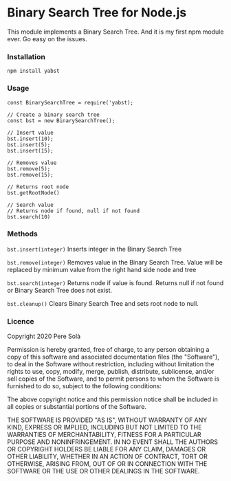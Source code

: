 # Binary Search Tree for Node.js #

This module implements a Binary Search Tree. And it is my first npm module ever. Go easy on the issues.

### Installation ###

```
npm install yabst
```

### Usage ###

```
const BinarySearchTree = require('yabst);

// Create a binary search tree
const bst = new BinarySearchTree();

// Insert value
bst.insert(10);
bst.insert(5);
bst.insert(15);

// Removes value
bst.remove(5);
bst.remove(15);

// Returns root node
bst.getRootNode() 

// Search value 
// Returns node if found, null if not found
bst.search(10)
```

### Methods ###

`bst.insert(integer)`
Inserts integer in the Binary Search Tree

`bst.remove(integer)`
Removes value in the Binary Search Tree. Value will be replaced by minimum value from the right hand side node and tree

`bst.search(integer)`
Returns node if value is found. Returns null if not found or Binary Search Tree does not exist.


`bst.cleanup()` 
Clears Binary Search Tree and sets root node to null.

### Licence ###

Copyright 2020 Pere Solà

Permission is hereby granted, free of charge, to any person obtaining a copy of this software and associated documentation files (the "Software"), to deal in the Software without restriction, including without limitation the rights to use, copy, modify, merge, publish, distribute, sublicense, and/or sell copies of the Software, and to permit persons to whom the Software is furnished to do so, subject to the following conditions:

The above copyright notice and this permission notice shall be included in all copies or substantial portions of the Software.

THE SOFTWARE IS PROVIDED "AS IS", WITHOUT WARRANTY OF ANY KIND, EXPRESS OR IMPLIED, INCLUDING BUT NOT LIMITED TO THE WARRANTIES OF MERCHANTABILITY, FITNESS FOR A PARTICULAR PURPOSE AND NONINFRINGEMENT. IN NO EVENT SHALL THE AUTHORS OR COPYRIGHT HOLDERS BE LIABLE FOR ANY CLAIM, DAMAGES OR OTHER LIABILITY, WHETHER IN AN ACTION OF CONTRACT, TORT OR OTHERWISE, ARISING FROM, OUT OF OR IN CONNECTION WITH THE SOFTWARE OR THE USE OR OTHER DEALINGS IN THE SOFTWARE.
